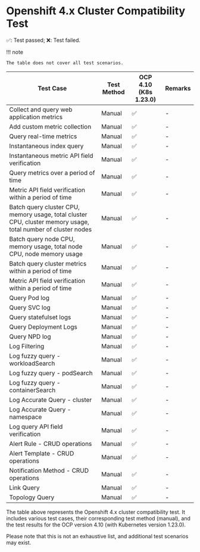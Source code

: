 # Openshift 4.x Cluster Compatibility Test

✅: Test passed; ❌: Test failed.

!!! note

    The table does not cover all test scenarios.

| Test Case                                                                                                     | Test Method | OCP 4.10 (K8s 1.23.0) | Remarks |
| ------------------------------------------------------------------------------------------------------------- | ----------- | --------------------- | ------- |
| Collect and query web application metrics                                                                     | Manual      | ✅                    | -       |
| Add custom metric collection                                                                                  | Manual      | ✅                    | -       |
| Query real-time metrics                                                                                       | Manual      | ✅                    | -       |
| Instantaneous index query                                                                                     | Manual      | ✅                    | -       |
| Instantaneous metric API field verification                                                                   | Manual      | ✅                    | -       |
| Query metrics over a period of time                                                                           | Manual      | ✅                    | -       |
| Metric API field verification within a period of time                                                         | Manual      | ✅                    | -       |
| Batch query cluster CPU, memory usage, total cluster CPU, cluster memory usage, total number of cluster nodes | Manual      | ✅                    | -       |
| Batch query node CPU, memory usage, total node CPU, node memory usage                                         | Manual      | ✅                    | -       |
| Batch query cluster metrics within a period of time                                                           | Manual      | ✅                    | -       |
| Metric API field verification within a period of time                                                         | Manual      | ✅                    | -       |
| Query Pod log                                                                                                 | Manual      | ✅                    | -       |
| Query SVC log                                                                                                 | Manual      | ✅                    | -       |
| Query statefulset logs                                                                                        | Manual      | ✅                    | -       |
| Query Deployment Logs                                                                                         | Manual      | ✅                    | -       |
| Query NPD log                                                                                                 | Manual      | ✅                    | -       |
| Log Filtering                                                                                                 | Manual      | ✅                    | -       |
| Log fuzzy query - workloadSearch                                                                              | Manual      | ✅                    | -       |
| Log fuzzy query - podSearch                                                                                   | Manual      | ✅                    | -       |
| Log fuzzy query - containerSearch                                                                             | Manual      | ✅                    | -       |
| Log Accurate Query - cluster                                                                                  | Manual      | ✅                    | -       |
| Log Accurate Query - namespace                                                                                | Manual      | ✅                    | -       |
| Log query API field verification                                                                              | Manual      | ✅                    | -       |
| Alert Rule - CRUD operations                                                                                  | Manual      | ✅                    | -       |
| Alert Template - CRUD operations                                                                              | Manual      | ✅                    | -       |
| Notification Method - CRUD operations                                                                         | Manual      | ✅                    | -       |
| Link Query                                                                                                    | Manual      | ✅                    | -       |
| Topology Query                                                                                                | Manual      | ✅                    | -       |

The table above represents the Openshift 4.x cluster compatibility test. It includes various test cases, their corresponding test method (manual), and the test results for the OCP version 4.10 (with Kubernetes version 1.23.0).

Please note that this is not an exhaustive list, and additional test scenarios may exist.
